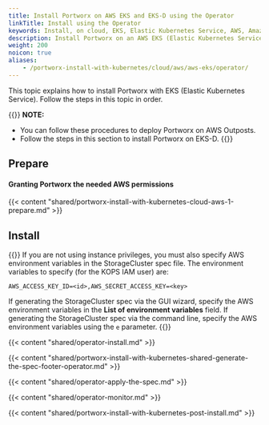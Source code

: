 ```yaml
---
title: Install Portworx on AWS EKS and EKS-D using the Operator
linkTitle: Install using the Operator
keywords: Install, on cloud, EKS, Elastic Kubernetes Service, AWS, Amazon Web Services, Kubernetes, k8s
description: Install Portworx on an AWS EKS (Elastic Kubernetes Service) cluster.
weight: 200
noicon: true
aliases:
    - /portworx-install-with-kubernetes/cloud/aws/aws-eks/operator/
---
```


This topic explains how to install Portworx with EKS (Elastic Kubernetes Service). Follow the steps in this topic in order.

{{<info>}}
**NOTE:**

 - You can follow these procedures to deploy Portworx on AWS Outposts.
 - Follow the steps in this section to install Portworx on EKS-D.
{{</info>}}

## Prepare

#### Granting Portworx the needed AWS permissions

{{< content "shared/portworx-install-with-kubernetes-cloud-aws-1-prepare.md" >}}

## Install

{{<info>}}
If you are not using instance privileges, you must also specify AWS environment variables in the StorageCluster spec file. The environment variables to specify \(for the KOPS IAM user\) are:

`AWS_ACCESS_KEY_ID=<id>,AWS_SECRET_ACCESS_KEY=<key>`

If generating the StorageCluster spec via the GUI wizard, specify the AWS environment variables in the **List of environment variables** field. If generating the StorageCluster spec via the command line, specify the AWS environment variables using the `e` parameter.
{{</info>}}

{{< content "shared/operator-install.md" >}}

{{< content "shared/portworx-install-with-kubernetes-shared-generate-the-spec-footer-operator.md" >}}

{{< content "shared/operator-apply-the-spec.md" >}}

{{< content "shared/operator-monitor.md" >}}

{{< content "shared/portworx-install-with-kubernetes-post-install.md" >}}
